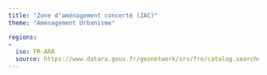 ```yaml
---
title: "Zone d’aménagement concerté (ZAC)"
theme: "Aménagement Urbanisme"

regions:
-
  iso: FR-ARA
  source: https://www.datara.gouv.fr/geonetwork/srv/fre/catalog.search#/search?resultType=details&sortBy=relevance&from=1&to=20&fast=index&_content_type=json&any=Zone%20d%E2%80%99am%C3%A9nagement%20concert%C3%A9%20(ZAC)
---
```

